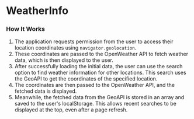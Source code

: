 # WeatherInfo

### How It Works

1. The application requests permission from the user to access their location coordinates using `navigator.geolocation`.
2. These coordinates are passed to the OpenWeather API to fetch weather data, which is then displayed to the user.
3. After successfully loading the initial data, the user can use the search option to find weather information for other locations. This search uses the GeoAPI to get the coordinates of the specified location.
4. The coordinates are then passed to the OpenWeather API, and the fetched data is displayed.
5. Meanwhile, the fetched data from the GeoAPI is stored in an array and saved to the user's localStorage. This allows recent searches to be displayed at the top, even after a page refresh.

